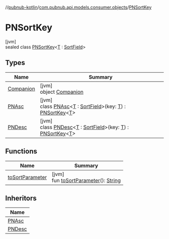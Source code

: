 //[pubnub-kotlin](../../../index.md)/[com.pubnub.api.models.consumer.objects](../index.md)/[PNSortKey](index.md)

# PNSortKey

[jvm]\
sealed class [PNSortKey](index.md)&lt;[T](index.md) : [SortField](../-sort-field/index.md)&gt;

## Types

| Name | Summary |
|---|---|
| [Companion](-companion/index.md) | [jvm]<br>object [Companion](-companion/index.md) |
| [PNAsc](-p-n-asc/index.md) | [jvm]<br>class [PNAsc](-p-n-asc/index.md)&lt;[T](-p-n-asc/index.md) : [SortField](../-sort-field/index.md)&gt;(key: [T](-p-n-asc/index.md)) : [PNSortKey](index.md)&lt;[T](-p-n-asc/index.md)&gt; |
| [PNDesc](-p-n-desc/index.md) | [jvm]<br>class [PNDesc](-p-n-desc/index.md)&lt;[T](-p-n-desc/index.md) : [SortField](../-sort-field/index.md)&gt;(key: [T](-p-n-desc/index.md)) : [PNSortKey](index.md)&lt;[T](-p-n-desc/index.md)&gt; |

## Functions

| Name | Summary |
|---|---|
| [toSortParameter](to-sort-parameter.md) | [jvm]<br>fun [toSortParameter](to-sort-parameter.md)(): [String](https://kotlinlang.org/api/latest/jvm/stdlib/kotlin/-string/index.html) |

## Inheritors

| Name |
|---|
| [PNAsc](-p-n-asc/index.md) |
| [PNDesc](-p-n-desc/index.md) |
